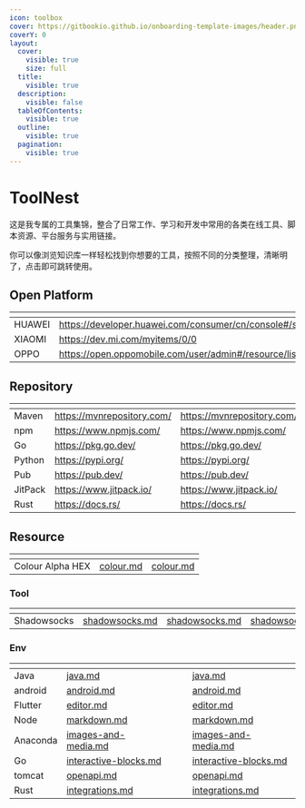 ```yaml
---
icon: toolbox
cover: https://gitbookio.github.io/onboarding-template-images/header.png
coverY: 0
layout:
  cover:
    visible: true
    size: full
  title:
    visible: true
  description:
    visible: false
  tableOfContents:
    visible: true
  outline:
    visible: true
  pagination:
    visible: true
---
```


# ToolNest

这是我专属的工具集锦，整合了日常工作、学习和开发中常用的各类在线工具、脚本资源、平台服务与实用链接。

你可以像浏览知识库一样轻松找到你想要的工具，按照不同的分类整理，清晰明了，点击即可跳转使用。

## Open Platform

<table data-view="cards"><thead><tr><th></th><th data-hidden data-card-target data-type="content-ref"></th><th data-hidden data-card-cover data-type="files"></th></tr></thead><tbody><tr><td>HUAWEI</td><td><a href="https://developer.huawei.com/consumer/cn/console#/serviceCards/">https://developer.huawei.com/consumer/cn/console#/serviceCards/</a></td><td><a href=".gitbook/assets/hw.png">hw.png</a></td></tr><tr><td>XIAOMI</td><td><a href="https://dev.mi.com/myitems/0/0">https://dev.mi.com/myitems/0/0</a></td><td><a href=".gitbook/assets/mi.png">mi.png</a></td></tr><tr><td>OPPO</td><td><a href="https://open.oppomobile.com/user/admin#/resource/list">https://open.oppomobile.com/user/admin#/resource/list</a></td><td><a href=".gitbook/assets/op.png">op.png</a></td></tr></tbody></table>

## Repository

<table data-view="cards"><thead><tr><th></th><th data-type="content-ref"></th><th data-hidden data-card-target data-type="content-ref"></th></tr></thead><tbody><tr><td>Maven</td><td><a href="https://mvnrepository.com/">https://mvnrepository.com/</a></td><td><a href="https://mvnrepository.com/">https://mvnrepository.com/</a></td></tr><tr><td>npm</td><td><a href="https://www.npmjs.com/">https://www.npmjs.com/</a></td><td><a href="https://www.npmjs.com/">https://www.npmjs.com/</a></td></tr><tr><td>Go</td><td><a href="https://pkg.go.dev/">https://pkg.go.dev/</a></td><td><a href="https://pkg.go.dev/">https://pkg.go.dev/</a></td></tr><tr><td>Python</td><td><a href="https://pypi.org/">https://pypi.org/</a></td><td><a href="https://pypi.org/">https://pypi.org/</a></td></tr><tr><td>Pub</td><td><a href="https://pub.dev/">https://pub.dev/</a></td><td><a href="https://pub.dev/">https://pub.dev/</a></td></tr><tr><td>JitPack</td><td><a href="https://www.jitpack.io/">https://www.jitpack.io/</a></td><td><a href="https://www.jitpack.io/">https://www.jitpack.io/</a></td></tr><tr><td>Rust</td><td><a href="https://docs.rs/">https://docs.rs/</a></td><td><a href="https://docs.rs/">https://docs.rs/</a></td></tr></tbody></table>

## Resource

<table data-view="cards"><thead><tr><th></th><th data-type="content-ref"></th><th data-hidden data-card-target data-type="content-ref"></th></tr></thead><tbody><tr><td>Colour Alpha HEX</td><td><a href="mobile/colour.md">colour.md</a></td><td><a href="mobile/colour.md">colour.md</a></td></tr></tbody></table>

### Tool

<table data-view="cards"><thead><tr><th></th><th data-type="content-ref"></th><th data-hidden data-type="content-ref"></th><th data-hidden data-card-target data-type="content-ref"></th></tr></thead><tbody><tr><td>Shadowsocks</td><td><a href="tool/shadowsocks.md">shadowsocks.md</a></td><td><a href="tool/shadowsocks.md">shadowsocks.md</a></td><td><a href="tool/shadowsocks.md">shadowsocks.md</a></td></tr></tbody></table>

### Env

<table data-view="cards"><thead><tr><th></th><th data-type="content-ref"></th><th data-hidden data-card-cover data-type="files"></th><th data-hidden></th><th data-hidden data-card-target data-type="content-ref"></th></tr></thead><tbody><tr><td>Java</td><td><a href="env/java.md">java.md</a></td><td></td><td></td><td><a href="env/java.md">java.md</a></td></tr><tr><td>android</td><td><a href="env/android.md">android.md</a></td><td></td><td></td><td><a href="env/android.md">android.md</a></td></tr><tr><td>Flutter</td><td><a href="env/editor.md">editor.md</a></td><td></td><td></td><td><a href="env/editor.md">editor.md</a></td></tr><tr><td>Node</td><td><a href="env/markdown.md">markdown.md</a></td><td></td><td></td><td><a href="env/markdown.md">markdown.md</a></td></tr><tr><td>Anaconda</td><td><a href="env/images-and-media.md">images-and-media.md</a></td><td></td><td></td><td><a href="env/images-and-media.md">images-and-media.md</a></td></tr><tr><td>Go</td><td><a href="env/interactive-blocks.md">interactive-blocks.md</a></td><td></td><td></td><td><a href="env/interactive-blocks.md">interactive-blocks.md</a></td></tr><tr><td>tomcat</td><td><a href="env/openapi.md">openapi.md</a></td><td></td><td></td><td><a href="env/openapi.md">openapi.md</a></td></tr><tr><td>Rust</td><td><a href="env/integrations.md">integrations.md</a></td><td></td><td></td><td><a href="env/integrations.md">integrations.md</a></td></tr></tbody></table>
